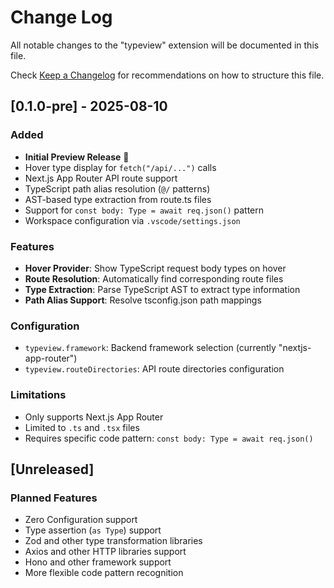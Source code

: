 # Change Log

All notable changes to the "typeview" extension will be documented in this file.

Check [Keep a Changelog](http://keepachangelog.com/) for recommendations on how to structure this file.

## [0.1.0-pre] - 2025-08-10

### Added
- **Initial Preview Release** 🎉
- Hover type display for `fetch("/api/...")` calls
- Next.js App Router API route support
- TypeScript path alias resolution (`@/` patterns)
- AST-based type extraction from route.ts files
- Support for `const body: Type = await req.json()` pattern
- Workspace configuration via `.vscode/settings.json`

### Features
- **Hover Provider**: Show TypeScript request body types on hover
- **Route Resolution**: Automatically find corresponding route files
- **Type Extraction**: Parse TypeScript AST to extract type information
- **Path Alias Support**: Resolve tsconfig.json path mappings

### Configuration
- `typeview.framework`: Backend framework selection (currently "nextjs-app-router")
- `typeview.routeDirectories`: API route directories configuration

### Limitations
- Only supports Next.js App Router
- Limited to `.ts` and `.tsx` files
- Requires specific code pattern: `const body: Type = await req.json()`

## [Unreleased]

### Planned Features
- Zero Configuration support
- Type assertion (`as Type`) support
- Zod and other type transformation libraries
- Axios and other HTTP libraries support
- Hono and other framework support
- More flexible code pattern recognition